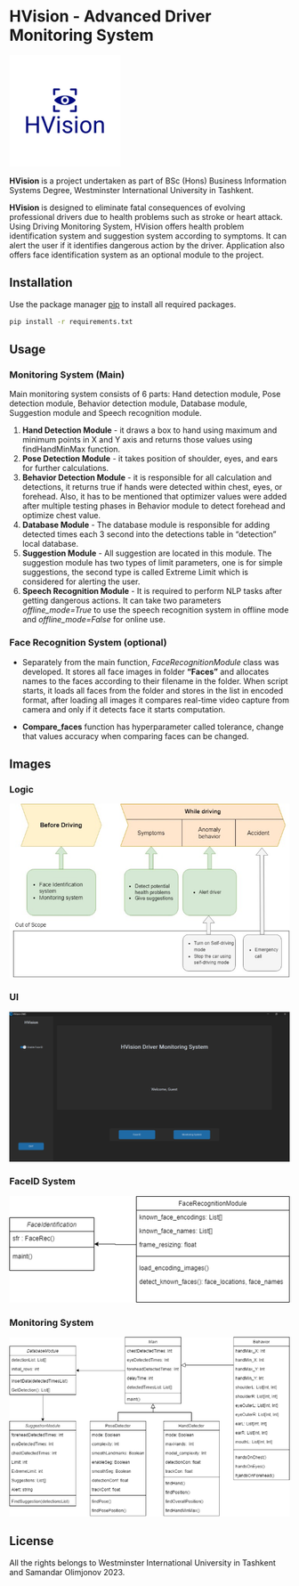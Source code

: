 # HVision - Advanced Driver Monitoring System

<img src="Images/logo.jpg" width="200">

**HVision** is a project undertaken as part of BSc (Hons) Business
Information Systems Degree, Westminster International University in Tashkent. 

**HVision** is designed to eliminate fatal consequences of evolving professional drivers due to health problems such as stroke or heart attack. Using Driving Monitoring System, HVision offers health problem identification system and suggestion system according to symptoms. It can alert the user if it identifies dangerous action by the driver. Application also offers face identification system as an optional module to the project. 


## Installation

Use the package manager [pip](https://pip.pypa.io/en/stable/) to install all required packages.

```bash
pip install -r requirements.txt
```

## Usage
### Monitoring System (Main)
Main monitoring system consists of 6 parts: Hand detection module, Pose detection module, Behavior detection module, Database module, Suggestion module and Speech recognition module. 

1. **Hand Detection Module** - it draws a box to hand using maximum and minimum points in X and Y axis and returns those values using findHandMinMax function.
2. **Pose Detection Module** - it takes position of shoulder, eyes, and ears for further calculations.
3. **Behavior Detection Module** - it is responsible for all calculation and detections, it returns true if hands were detected within chest, eyes, or forehead. Also, it has to be mentioned that optimizer values were added after multiple testing phases in Behavior module to detect forehead and optimize chest value. 
4. **Database Module** - The database module is responsible for adding detected times each 3 second into the detections table in “detection” local database.
5. **Suggestion Module** - All suggestion are located in this module. The suggestion module has two types of limit parameters, one is for simple suggestions, the second type is called Extreme Limit which is considered for alerting the user. 
6. **Speech Recognition Module** - It is required to perform NLP tasks after getting dangerous actions. It can take two parameters *offline_mode=True* to use the speech recognition system in offline mode and *offline_mode=False* for online use. 

### Face Recognition System (optional)
- Separately from the main function, *FaceRecognitionModule* class was developed. It stores all face images in folder **“Faces”** and allocates names to the faces according to their filename in the folder. When script starts, it loads all faces from the folder and stores in the list in encoded format, after loading all images it compares real-time video capture from camera and only if it detects face it starts computation. 

- **Compare_faces** function has hyperparameter called tolerance, change that values accuracy when comparing faces can be changed. 

## Images
### Logic
![Software Logic](Images/logic.jpg)
### UI
![UI](Images/UI_Main.png)
### FaceID System
![Software Logic](Images/FaceID.png)
### Monitoring System
![Software Logic](Images/Monitoring.png)
## License

 All the rights belongs to Westminster International University in Tashkent and Samandar Olimjonov 2023.
